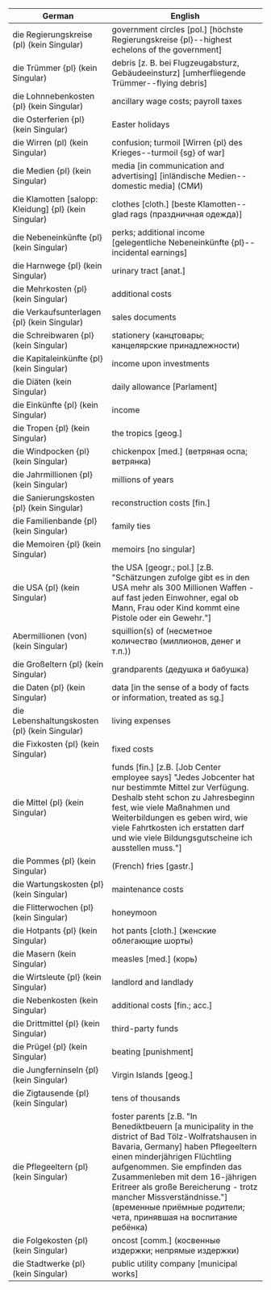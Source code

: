 |German|English|
|---|---|
|die Regierungskreise (pl) (kein Singular)|government circles [pol.] [höchste Regierungskreise {pl}--highest echelons of the government]|
|die Trümmer {pl} (kein Singular)|debris [z. B. bei Flugzeugabsturz, Gebäudeeinsturz] [umherfliegende Trümmer--flying debris]|
|die Lohnnebenkosten {pl} (kein Singular)|ancillary wage costs; payroll taxes|
|die Osterferien {pl} (kein Singular)|Easter holidays |
|die Wirren (pl) (kein Singular)|confusion; turmoil [Wirren {pl} des Krieges--turmoil {sg} of war]|
|die Medien {pl} (kein Singular)|media [in communication and advertising] [inländische Medien--domestic media] (СМИ)|
|die Klamotten [salopp: Kleidung] {pl} (kein Singular)|clothes [cloth.] [beste Klamotten--glad rags (праздничная одежда)]|
|die Nebeneinkünfte {pl} (kein Singular)|perks; additional income [gelegentliche Nebeneinkünfte {pl}--incidental earnings]|
|die Harnwege {pl} (kein Singular)|urinary tract [anat.]|
|die Mehrkosten {pl} (kein Singular)|additional costs|
|die Verkaufsunterlagen {pl} (kein Singular)|sales documents|
|die Schreibwaren {pl} (kein Singular)|stationery (канцтовары; канцелярские принадлежности)|
|die Kapitaleinkünfte {pl} (kein Singular)|income upon investments|
|die Diäten (kein Singular)|daily allowance [Parlament]|
|die Einkünfte {pl} (kein Singular)|income|
|die Tropen {pl} (kein Singular)|the tropics [geog.]|
|die Windpocken {pl} (kein Singular)|chickenpox [med.] (ветряная оспа; ветрянка)|
|die Jahrmillionen {pl} (kein Singular)|millions of years|
|die Sanierungskosten {pl} (kein Singular)|reconstruction costs [fin.]|
|die Familienbande {pl} (kein Singular)|family ties|
|die Memoiren {pl} (kein Singular)|memoirs [no singular]|
|die USA {pl} (kein Singular)|the USA [geogr.; pol.] [z.B. "Schätzungen zufolge gibt es in den USA mehr als 300 Millionen Waffen - auf fast jeden Einwohner, egal ob Mann, Frau oder Kind kommt eine Pistole oder ein Gewehr."]|
|Abermillionen (von) (kein Singular)|squillion(s) of (несметное количество (миллионов, денег и т.п.))|
|die Großeltern {pl} (kein Singular)|grandparents (дедушка и бабушка)|
|die Daten {pl} (kein Singular)|data [in the sense of a body of facts or information, treated as sg.]|
|die Lebenshaltungskosten {pl} (kein Singular)|living expenses|
|die Fixkosten {pl} (kein Singular)|fixed costs|
|die Mittel {pl} (kein Singular)|funds [fin.] [z.B. [Job Center employee says] "Jedes Jobcenter hat nur bestimmte Mittel zur Verfügung. Deshalb steht schon zu Jahresbeginn fest, wie viele Maßnahmen und Weiterbildungen es geben wird, wie viele Fahrtkosten ich erstatten darf und wie viele Bildungsgutscheine ich ausstellen muss."]|
|die Pommes {pl} (kein Singular)|(French) fries [gastr.]|
|die Wartungskosten {pl} (kein Singular)|maintenance costs|
|die Flitterwochen {pl} (kein Singular)|honeymoon|
|die Hotpants {pl} (kein Singular)|hot pants [cloth.] (женские облегающие шорты)|
|die Masern (kein Singular)|measles [med.] (корь)|
|die Wirtsleute {pl} (kein Singular)|landlord and landlady|
|die Nebenkosten (kein Singular)|additional costs [fin.; acc.]|
|die Drittmittel {pl} (kein Singular)|third-party funds|
|die Prügel {pl} (kein Singular)|beating [punishment]|
|die Jungferninseln {pl} (kein Singular)|Virgin Islands [geog.]|
|die Zigtausende {pl} (kein Singular)|tens of thousands|
|die Pflegeeltern {pl} (kein Singular)|foster parents [z.B. "In Benediktbeuern [a municipality in the district of Bad Tölz-Wolfratshausen in Bavaria, Germany] haben Pflegeeltern einen minderjährigen Flüchtling aufgenommen. Sie empfinden das Zusammenleben mit dem 16-jährigen Eritreer als große Bereicherung - trotz mancher Missverständnisse."] (временные приёмные родители; чета, принявшая на воспитание ребёнка)|
|die Folgekosten {pl} (kein Singular)|oncost [comm.] (косвенные издержки; непрямые издержки)|
|die Stadtwerke {pl} (kein Singular)|public utility company [municipal works]|
